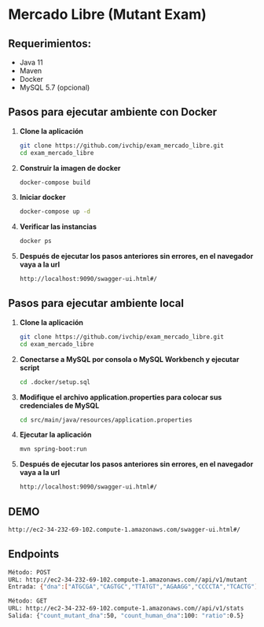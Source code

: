 # Mercado Libre (Mutant Exam)

## Requerimientos:

- Java 11
- Maven
- Docker
- MySQL 5.7 (opcional)

## Pasos para ejecutar ambiente con Docker

1. **Clone la aplicación**
   ```bash
   git clone https://github.com/ivchip/exam_mercado_libre.git
   cd exam_mercado_libre
   ```

2. **Construir la imagen de docker**
   ```bash
   docker-compose build
   ```

3. **Iniciar docker**
   ```bash
   docker-compose up -d
   ```

4. **Verificar las instancias**
   ```bash
   docker ps
   ```

5. **Después de ejecutar los pasos anteriores sin errores, en el navegador vaya a la url**
   ```bash
   http://localhost:9090/swagger-ui.html#/
   ```
## Pasos para ejecutar ambiente local

1. **Clone la aplicación**
   ```bash
   git clone https://github.com/ivchip/exam_mercado_libre.git
   cd exam_mercado_libre
   ```

2. **Conectarse a MySQL por consola o MySQL Workbench y ejecutar script**
   ```bash
   cd .docker/setup.sql
   ```
 
3. **Modifique el archivo application.properties para colocar sus credenciales de MySQL**
   ```bash
   cd src/main/java/resources/application.properties
   ```

4. **Ejecutar la aplicación**
   ```bash
   mvn spring-boot:run
   ```

5. **Después de ejecutar los pasos anteriores sin errores, en el navegador vaya a la url**
   ```bash
   http://localhost:9090/swagger-ui.html#/
   ```

## DEMO
   ```bash
   http://ec2-34-232-69-102.compute-1.amazonaws.com/swagger-ui.html#/
   ```

## Endpoints
   ```bash
   Método: POST
   URL: http://ec2-34-232-69-102.compute-1.amazonaws.com//api/v1/mutant
   Entrada: {"dna":["ATGCGA","CAGTGC","TTATGT","AGAAGG","CCCCTA","TCACTG"]}
   ```
   ```bash
   Método: GET
   URL: http://ec2-34-232-69-102.compute-1.amazonaws.com//api/v1/stats
   Salida: {"count_mutant_dna":50, "count_human_dna":100: "ratio":0.5}
   ```